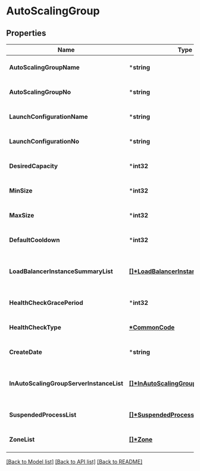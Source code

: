 # AutoScalingGroup

## Properties
Name | Type | Description | Notes
------------ | ------------- | ------------- | -------------
**AutoScalingGroupName** | ***string** | 오토스케일링그룹명 | [optional] [default to null]
**AutoScalingGroupNo** | ***string** | 오토스케일링그룹번호 | [optional] [default to null]
**LaunchConfigurationName** | ***string** | 론치설정명 | [optional] [default to null]
**LaunchConfigurationNo** | ***string** | 론치설정번호 | [optional] [default to null]
**DesiredCapacity** | ***int32** | 기대능력치 | [optional] [default to null]
**MinSize** | ***int32** | 최소사이즈 | [optional] [default to null]
**MaxSize** | ***int32** | 최대사이즈 | [optional] [default to null]
**DefaultCooldown** | ***int32** |  | [optional] [default to null]
**LoadBalancerInstanceSummaryList** | **[[]\*LoadBalancerInstanceSummary](LoadBalancerInstanceSummary.md)** | 로드밸런서인스턴스Summary리스트 | [optional] [default to null]
**HealthCheckGracePeriod** | ***int32** | 헬스체크보류기간 | [optional] [default to null]
**HealthCheckType** | **[*CommonCode](CommonCode.md)** | 헬스체크유형 | [optional] [default to null]
**CreateDate** | ***string** | 생성일시 | [optional] [default to null]
**InAutoScalingGroupServerInstanceList** | **[[]\*InAutoScalingGroupServerInstance](InAutoScalingGroupServerInstance.md)** | 오토스케일링그룹에속한서버인스턴스리스트 | [optional] [default to null]
**SuspendedProcessList** | **[[]\*SuspendedProcess](SuspendedProcess.md)** | 보류된프로세스리스트 | [optional] [default to null]
**ZoneList** | **[[]\*Zone](Zone.md)** | ZONE리스트 | [optional] [default to null]

[[Back to Model list]](../README.md#documentation-for-models) [[Back to API list]](../README.md#documentation-for-api-endpoints) [[Back to README]](../README.md)



